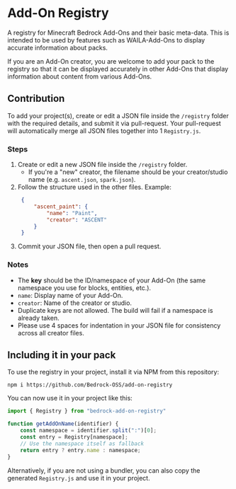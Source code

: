 # Add-On Registry
A registry for Minecraft Bedrock Add-Ons and their basic meta-data. This is intended to be used by features such as WAILA-Add-Ons to display accurate information about packs.

If you are an Add-On creator, you are welcome to add your pack to the registry so that it can be displayed accurately in other Add-Ons that display information about content from various Add-Ons.


## Contribution
To add your project(s), create or edit a JSON file inside the `/registry` folder with the required details, and submit it via pull-request.
Your pull-request will automatically merge all JSON files together into 1 `Registry.js`.

### Steps
1. Create or edit a new JSON file inside the `/registry` folder.  
   - If you're a "new" creator, the filename should be your creator/studio name (e.g. `ascent.json`, `spark.json`).
2. Follow the structure used in the other files. Example:
   ```json
    {
        "ascent_paint": {
            "name": "Paint",
            "creator": "ASCENT"
        }
    }
   ```
3. Commit your JSON file, then open a pull request.

### Notes
- The **key** should be the ID/namespace of your Add-On (the same namespace you use for blocks, entities, etc.).
- `name`: Display name of your Add-On.
- `creator`: Name of the creator or studio.
- Duplicate keys are not allowed. The build will fail if a namespace is already taken.
- Please use 4 spaces for indentation in your JSON file for consistency across all creator files.

## Including it in your pack
To use the registry in your project, install it via NPM from this repository:
```
npm i https://github.com/Bedrock-OSS/add-on-registry
```

You can now use it in your project like this:
```javascript
import { Registry } from "bedrock-add-on-registry"

function getAddOnName(identifier) {
    const namespace = identifier.split(":")[0];
    const entry = Registry[namespace];
    // Use the namespace itself as fallback
    return entry ? entry.name : namespace;
}
```

Alternatively, if you are not using a bundler, you can also copy the generated `Registry.js` and use it in your project.
